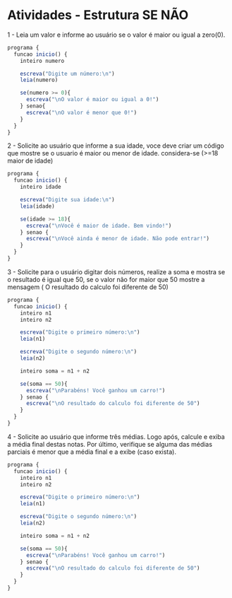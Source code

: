 # Atividades - Estrutura SE NÃO

1 -  Leia um valor e informe ao usuário se o valor é maior ou igual a zero(0).

```javascript
programa {
  funcao inicio() {
    inteiro numero

    escreva("Digite um número:\n")
    leia(numero)

    se(numero >= 0){
      escreva("\nO valor é maior ou igual a 0!")
    } senao{
      escreva("\nO valor é menor que 0!")
    }
  }
}
```

2 - Solicite ao usuário que informe a sua idade, voce deve criar um código que mostre se o usuario é maior ou menor de idade. considera-se (>=18 maior de idade)

```javascript
programa {
  funcao inicio() {
    inteiro idade

    escreva("Digite sua idade:\n")
    leia(idade)

    se(idade >= 18){
      escreva("\nVocê é maior de idade. Bem vindo!")
    } senao {
      escreva("\nVocê ainda é menor de idade. Não pode entrar!")
    }
  }
}
```

3 - Solicite para o usuário digitar dois números, realize a soma e mostra se o resultado é igual que 50, se o valor não for maior que 50 mostre a mensagem ( O resultado do calculo foi diferente de 50)

```javascript
programa {
  funcao inicio() {
    inteiro n1
    inteiro n2

    escreva("Digite o primeiro número:\n")
    leia(n1)

    escreva("Digite o segundo número:\n")
    leia(n2)

    inteiro soma = n1 + n2

    se(soma == 50){
      escreva("\nParabéns! Você ganhou um carro!")
    } senao {
      escreva("\nO resultado do calculo foi diferente de 50")
    }
  }
}
```

4 - Solicite ao usuário que informe três médias. Logo após, calcule  e exiba a média final destas notas. Por último, verifique se alguma das médias parciais é menor que a média final e a exibe (caso exista).

```javascript
programa {
  funcao inicio() {
    inteiro n1
    inteiro n2

    escreva("Digite o primeiro número:\n")
    leia(n1)

    escreva("Digite o segundo número:\n")
    leia(n2)

    inteiro soma = n1 + n2

    se(soma == 50){
      escreva("\nParabéns! Você ganhou um carro!")
    } senao {
      escreva("\nO resultado do calculo foi diferente de 50")
    }
  }
}
```
